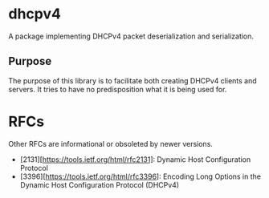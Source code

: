 # dhcpv4

A package implementing DHCPv4 packet deserialization and serialization.

## Purpose

The purpose of this library is to facilitate both creating DHCPv4 clients and
servers. It tries to have no predisposition what it is being used for.

# RFCs

Other RFCs are informational or obsoleted by newer versions.

* [2131][https://tools.ietf.org/html/rfc2131]: Dynamic Host Configuration Protocol
* [3396][https://tools.ietf.org/html/rfc3396]: Encoding Long Options in the Dynamic Host Configuration Protocol (DHCPv4)
